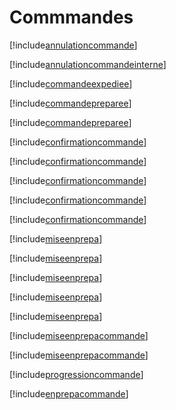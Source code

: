 # Commmandes

[!include[annulationcommande](commmandes.annulationcommande.autogen.md)]

[!include[annulationcommandeinterne](commmandes.annulationcommandeinterne.autogen.md)]

[!include[commandeexpediee](commmandes.commandeexpediee.autogen.md)]

[!include[commandepreparee](commmandes.commandepreparee.autogen.md)]

[!include[commandepreparee](commmandes.commandepreparee.autogen.md)]

[!include[confirmationcommande](commmandes.confirmationcommande.autogen.md)]

[!include[confirmationcommande](commmandes.confirmationcommande.autogen.md)]

[!include[confirmationcommande](commmandes.confirmationcommande.autogen.md)]

[!include[confirmationcommande](commmandes.confirmationcommande.autogen.md)]

[!include[confirmationcommande](commmandes.confirmationcommande.autogen.md)]

[!include[miseenprepa](commmandes.miseenprepa.autogen.md)]

[!include[miseenprepa](commmandes.miseenprepa.autogen.md)]

[!include[miseenprepa](commmandes.miseenprepa.autogen.md)]

[!include[miseenprepa](commmandes.miseenprepa.autogen.md)]

[!include[miseenprepa](commmandes.miseenprepa.autogen.md)]

[!include[miseenprepacommande](commmandes.miseenprepacommande.autogen.md)]

[!include[miseenprepacommande](commmandes.miseenprepacommande.autogen.md)]

[!include[progressioncommande](commmandes.progressioncommande.autogen.md)]



[!include[enprepacommande](commmandes.enprepacommande.autogen.md)]

